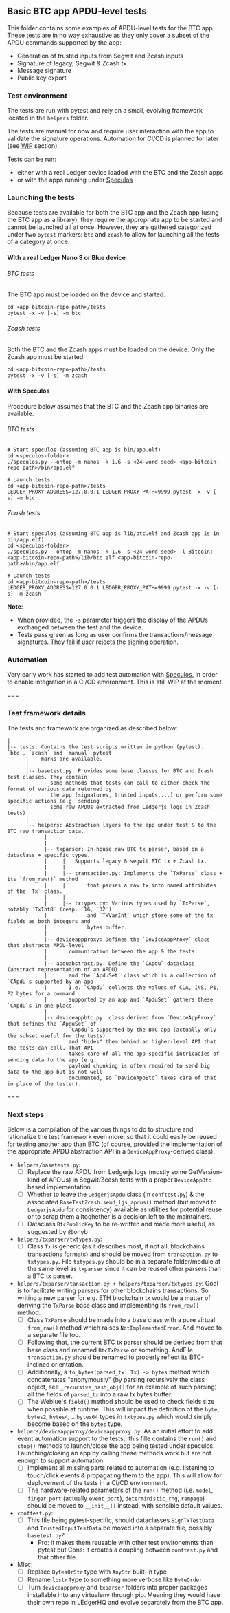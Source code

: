 ## Basic BTC app APDU-level tests 

This folder contains some examples of APDU-level tests for the BTC app. These tests are in no way exhaustive as they only cover a subset of the APDU commands supported by the app:
- Generation of trusted inputs from Segwit and Zcash inputs
- Signature of legacy, Segwit & Zcash tx
- Message signature
- Public key export


### Test environment
The tests are run with pytest and rely on a small, evolving framework located in the `helpers` folder.

The tests are manual for now and require user interaction with the app to validate the signature operations. Automation for CI/CD is planned for later (see [WIP](#wip) section).

Tests can be run:
 - either with a real Ledger device loaded with the BTC and the Zcash apps
 - or with the apps running under [Speculos](https://github.com/LedgerHQ/speculos)


### Launching the tests
Because tests are available for both the BTC app and the Zcash app (using the BTC app as a library), they require the appropriate app to be started and cannot be launched all at once. However, they are gathered categorized under two `pytest` markers: `btc` and `zcash` to allow for launching all the tests of a category at once.

#### With a real Ledger Nano S or Blue device
###### BTC tests
The BTC app must be loaded on the device and started.
```shell script
cd <app-bitcoin-repo-path>/tests
pytest -x -v [-s] -m btc
```

###### Zcash tests
Both the BTC and the Zcash apps must be loaded on the device. Only the Zcash app must be started.
```shell script
cd <app-bitcoin-repo-path>/tests
pytest -x -v [-s] -m zcash
```

#### With Speculos
Procedure below assumes that the BTC and the Zcash app binaries are available.
###### BTC tests
```shell script
# Start speculos (assuming BTC app is bin/app.elf) 
cd <speculos-folder> 
./speculos.py --ontop -m nanos -k 1.6 -s <24-word seed> <app-bitcoin-repo-path>/bin/app.elf
 
# Launch tests
cd <app-bitcoin-repo-path>/tests
LEDGER_PROXY_ADDRESS=127.0.0.1 LEDGER_PROXY_PATH=9999 pytest -x -v [-s] -m btc
```

###### Zcash tests
```shell script
# Start speculos (assuming BTC app is lib/btc.elf and Zcash app is in bin/app.elf) 
cd <speculos-folder> 
./speculos.py --ontop -m nanos -k 1.6 -s <24-word seed> -l Bitcoin:<app-bitcoin-repo-path>/lib/btc.elf <app-bitcoin-repo-path>/bin/app.elf

# Launch tests
cd <app-bitcoin-repo-path>/tests
LEDGER_PROXY_ADDRESS=127.0.0.1 LEDGER_PROXY_PATH=9999 pytest -x -v [-s] -m zcash
```

**Note**: 
- When provided, the `-s` parameter triggers the display of the APDUs exchanged between the test and the device.
- Tests pass green as long as user confirms the transactions/message signatures. They fail if user rejects the signing operation.


### Automation
Very early work has started to add test automation with [Speculos](https://github.com/LedgerHQ/speculos), in order to enable integration in a CI/CD environment. This is still WIP at the moment. 
 
=== 

### Test framework details
The tests and framework are organized as described below:
```
|
|-- tests: Contains the test scripts written in python (pytest). `btc`, `zcash` and `manual` pytest
      |    marks are available.
      |
      |-- basetest.py: Provides some base classes for BTC and Zcash test classes. They contain 
      |       some methods that tests can call to either check the format of various data returned by
      |       the app (signatures, trusted inputs,...) or perform some specific actions (e.g. sending
      |       some raw APDUs extracted from Ledgerjs logs in Zcash tests).
      |
      |-- helpers: Abstraction layers to the app under test & to the BTC raw transaction data.
            |
            |
            |-- txparser: In-house raw BTC tx parser, based on a dataclass + specific types.
            |     |   Supports legacy & segwit BTC tx + Zcash tx.
            |     |
            |     |-- transaction.py: Implements the `TxParse` class + its `from_raw()` method 
            |     |       that parses a raw tx into named attributes of the `Tx` class.
            |     |
            |     |-- txtypes.py: Various types used by `TxParse`, notably `TxInt8` (resp. `16, `32`) 
            |             and `TxVarInt` which store some of the tx fields as both integers and 
            |             bytes buffer.
            |
            |-- deviceappproxy: Defines the `DeviceAppProxy` class that abstracts APDU-level 
            |       communication between the app & the tests. 
            |
            |-- apduabstract.py: Define the `CApdu` dataclass (abstract representation of an APDU)
            |       and the `ApduSet` class which is a collection of `CApdu`s supported by an app
            |       I.e. `CApdu` collects the values of CLA, INS, P1, P2 bytes for a command 
            |       supported by an app and `ApduSet` gathers these `CApdu`s in one place.
            |
            |-- deviceappbtc.py: class derived from `DeviceAppProxy` that defines the `ApduSet` of
                    `CApdu`s supported by the BTC app (actually only the subset useful for the tests)
                    and "hides" them behind an higher-level API that the tests can call. That API 
                    takes care of all the app-specific intricacies of sending data to the app (e.g.
                    payload chunking is often required to send big data to the app but is not well
                    documented, so `DeviceAppBtc` takes care of that in place of the tester).
```
 
 ===
 
### Next steps
Below is a compilation of the various things to do to structure and rationalize  the test framework even more, so that it could easily be reused for testing another app than BTC (of course, provided the implementation of the appropriate APDU abstraction API in a `DeviceAppProxy`-derived class).

- `helpers/basetests.py`: 
  - [ ] Replace the raw APDU from Ledgerjs logs (mostly some GetVersion-kind of APDUs) in Segwit/Zcash tests with a proper `DeviceAppBtc`-based implementation. 
  - [ ] Whether to leave the `LedgerjsApdu` class (in `conftest.py`) & the associated `BaseTestZcash.send_ljs_apdus()` method (but moved to `LedgerjsApdu` for consistency) available as utilities for potential reuse or to scrap them alltoghether is a decision left to the maintainers.
  - [ ] Dataclass `BtcPublicKey` to be re-written and made more useful, as suggested by @onyb

- `helpers/txparser/txtypes.py`: 
  - [ ] Class `Tx` is generic (as it describes most, if not all, blockchains transactions formats) and should be moved from `transaction.py` to `txtypes.py`. File `txtypes.py` should be in a separate folder/module at the same level as `txparser` since it can be reused other parsers than a BTC tx parser.

- `helpers/txparser/tansaction.py + helpers/txparser/txtypes.py`: 
  Goal is to facilitate writing parsers for other blockchains transactions. So writing a new parser for e.g. ETH blockchain tx would be a matter of deriving the `TxParse` base class and implementing its `from_raw()` method. 
  -  [ ] Class `TxParse` should be made into a base class with a pure virtual `from_raw()` method which raises `NotImplementedError`. And moved to a separate file too.
  - [ ] Following that, the current BTC tx parser should be derived from that base class and renamed `BtcTxParse` or something. AndFile `transaction.py` should be renamed to properly reflect its BTC-inclined orientation. 
  - [ ] Additionally, a `to_bytes(parsed_tx: Tx) -> bytes` method which concatenates "anonymously" (by parsing recursively the class object, see `_recursive_hash_obj()` for an example of such parsing) all the fields of `parsed_tx` into a raw tx bytes buffer.
  - [ ] The Weblue's `field()` method should be used to check fields size when possible at runtime. This will impact the definition of the `byte`, `bytes2`, `bytes4`, ...`bytes64` types in `txtypes.py` which would simply become based on the `bytes` type.

- `helpers/deviceappproxy/deviceappproxy.py`: As an initial effort to add event automation support to the tests;, this fille contains the `run()` and `stop()` methods to launch/close the app being tested under speculos. Launching/closing an app by calling these methods work but are not enough to support automation.
   - [ ] Implement all missing parts related to automation (e.g. listening to touch/click events & propagating them to the app). This will allow for deployement of the tests in a CI/CD environment. 
  - [ ] The hardware-related parameters of the `run()`  method (i.e. `model`, `finger_port` (actually `event_port`), `deterministic_rng`, `rampage`) should be moved to `__init__()` instead, with sensible default values.

- `conftest.py`: 
  - [ ] This file being pytest-specific, should dataclasses `SignTxTestData` and `TrustedInputTestData` be moved into a separate file, possibly `basetest.py`? 
    - Pro: it makes them reusable with other test environemnts than pytest but Cons: it creates a coupling between `conftest.py` and that other file.

- Misc:
  - [ ] Replace `BytesOrStr` type with `AnyStr` built-in type
  - [ ] Rename `lbstr` type to something more verbose like `ByteOrder`
  - [ ] Turn `deviceappproxy` and `txparser` folders into proper packages installable into any virtualenv through pip. Meaning they would have their own repo in LEdgerHQ and evolve separately from the BTC app.
